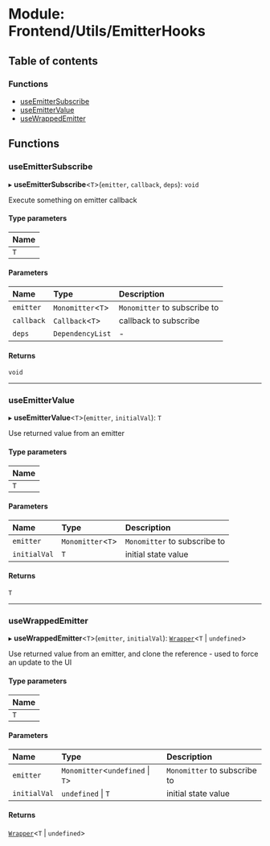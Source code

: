 # Module: Frontend/Utils/EmitterHooks

## Table of contents

### Functions

- [useEmitterSubscribe](Frontend_Utils_EmitterHooks.md#useemittersubscribe)
- [useEmitterValue](Frontend_Utils_EmitterHooks.md#useemittervalue)
- [useWrappedEmitter](Frontend_Utils_EmitterHooks.md#usewrappedemitter)

## Functions

### useEmitterSubscribe

▸ **useEmitterSubscribe**<`T`\>(`emitter`, `callback`, `deps`): `void`

Execute something on emitter callback

#### Type parameters

| Name |
| :--- |
| `T`  |

#### Parameters

| Name       | Type               | Description                  |
| :--------- | :----------------- | :--------------------------- |
| `emitter`  | `Monomitter`<`T`\> | `Monomitter` to subscribe to |
| `callback` | `Callback`<`T`\>   | callback to subscribe        |
| `deps`     | `DependencyList`   | -                            |

#### Returns

`void`

---

### useEmitterValue

▸ **useEmitterValue**<`T`\>(`emitter`, `initialVal`): `T`

Use returned value from an emitter

#### Type parameters

| Name |
| :--- |
| `T`  |

#### Parameters

| Name         | Type               | Description                  |
| :----------- | :----------------- | :--------------------------- |
| `emitter`    | `Monomitter`<`T`\> | `Monomitter` to subscribe to |
| `initialVal` | `T`                | initial state value          |

#### Returns

`T`

---

### useWrappedEmitter

▸ **useWrappedEmitter**<`T`\>(`emitter`, `initialVal`): [`Wrapper`](../classes/Backend_Utils_Wrapper.Wrapper.md)<`T` \| `undefined`\>

Use returned value from an emitter, and clone the reference - used to force an update to the UI

#### Type parameters

| Name |
| :--- |
| `T`  |

#### Parameters

| Name         | Type                              | Description                  |
| :----------- | :-------------------------------- | :--------------------------- |
| `emitter`    | `Monomitter`<`undefined` \| `T`\> | `Monomitter` to subscribe to |
| `initialVal` | `undefined` \| `T`                | initial state value          |

#### Returns

[`Wrapper`](../classes/Backend_Utils_Wrapper.Wrapper.md)<`T` \| `undefined`\>
